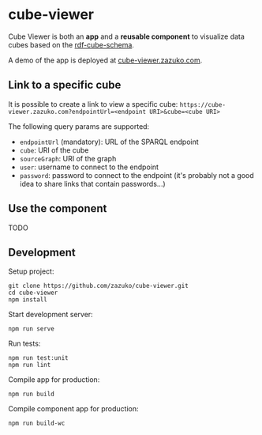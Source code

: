 # cube-viewer

Cube Viewer is both an **app** and a **reusable component** to visualize data
cubes based on the [rdf-cube-schema](https://github.com/zazuko/rdf-cube-schema).

A demo of the app is deployed at [cube-viewer.zazuko.com](https://cube-viewer.zazuko.com).

## Link to a specific cube

It is possible to create a link to view a specific cube:
`https://cube-viewer.zazuko.com?endpointUrl=<endpoint URI>&cube=<cube URI>`

The following query params are supported:
- `endpointUrl` (mandatory): URL of the SPARQL endpoint
- `cube`: URI of the cube
- `sourceGraph`: URI of the graph
- `user`: username to connect to the endpoint
- `password`: password to connect to the endpoint (it's probably not a good
  idea to share links that contain passwords...)

## Use the component

TODO

## Development

Setup project:
```
git clone https://github.com/zazuko/cube-viewer.git
cd cube-viewer
npm install
```

Start development server:
```
npm run serve
```

Run tests:
```
npm run test:unit
npm run lint
```

Compile app for production:
```
npm run build
```

Compile component app for production:
```
npm run build-wc
```
